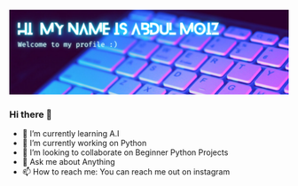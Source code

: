 [![.EmzzeBae loves cats.](https://raw.githubusercontent.com/EmzzeBae/EmzzeBae/main/Simple%20Technology%20LinkedIn%20Banner.png)](https://www.instagram.com/abdul_moiz38)
### Hi there 👋
- 🌱 I’m currently learning A.I
- 🔭 I’m currently working on Python
- 👯 I’m looking to collaborate on Beginner Python Projects
- 💬 Ask me about Anything
- 📫 How to reach me: You can reach me out on instagram 

<!--
**EmzzeBae/EmzzeBae** is a ✨ _special_ ✨ repository because its `README.md` (this file) appears on your GitHub profile.

Here are some ideas to get you started:

- 🔭 I’m currently working on ...
- 🌱 I’m currently learning ...
- 👯 I’m looking to collaborate on ...
- 🤔 I’m looking for help with ...
- 💬 Ask me about ...
- 📫 How to reach me: ...
- 😄 Pronouns: ...
- ⚡ Fun fact: ...
-->
